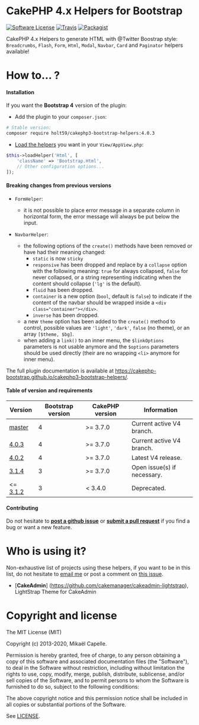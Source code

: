CakePHP 4.x Helpers for Bootstrap
=================================

[![Software License](https://img.shields.io/badge/license-MIT-brightgreen.svg?style=flat-square)](LICENSE)
[![Travis](https://img.shields.io/travis/Holt59/cakephp3-bootstrap-helpers/4.0.3.svg?style=flat-square)](https://travis-ci.com/Holt59/cakephp3-bootstrap-helpers)
[![Packagist](https://img.shields.io/packagist/dt/holt59/cakephp3-bootstrap-helpers.svg?style=flat-square)](https://packagist.org/packages/holt59/cakephp3-bootstrap-helpers)

CakePHP 4.x Helpers to generate HTML with @Twitter Boostrap style: `Breadcrumbs`, `Flash`, `Form`, `Html`, `Modal`, `Navbar`,
`Card` and `Paginator` helpers available!

How to... ?
===========

#### Installation

If you want the **Bootstrap 4** version of the plugin:

- Add the plugin to your `composer.json`:

```bash
# Stable version:
composer require holt59/cakephp3-bootstrap-helpers:4.0.3
```

- [Load the helpers](https://book.cakephp.org/3.0/en/views/helpers.html#configuring-helpers) you want in your `View/AppView.php`:

```php
$this->loadHelper('Html', [
    'className' => 'Bootstrap.Html',
    // Other configuration options...
]);
```

#### Breaking changes from previous versions

- `FormHelper`:
  - it is not possible to place error message in a separate column in horizontal form, the error message
  will always be put below the input.

- `NavbarHelper`:
  - the following options of the `create()` methods have been removed or have had their meaning changed:
    - `static` is now `sticky`
    - `responsive` has been dropped and replace by a `collapse` option with the following meaning: `true`
    for always collapsed, `false` for never collapsed, or a string representing indicating when the content
    should collapse (`'lg'` is the default).
    - `fluid` has been dropped.
    - `container` is a new option (`bool`, default is `false`) to indicate if the content of the navbar
    should be wrapped inside a `<div class="container"></div>`.
    - `inverse` has been dropped.
  - a new `theme` option has been added to the `create()` method to control, possible values are `'light'`,
  `'dark'`, `false` (no theme), or an array `[$theme, $bg]`.
  - when adding a `link()` to an inner menu, the `$linkOptions` parameters is not usable anymore and the
  `$options` parameters should be used directly (their are no wrapping `<li>` anymore for inner menu).

The full plugin documentation is available at https://cakephp-bootstrap.github.io/cakephp3-bootstrap-helpers/.

#### Table of version and requirements

| Version | Bootstrap version | CakePHP version | Information |
|---------|-------------------|-----------------|-------------|
| [master](https://github.com/Holt59/cakephp3-bootstrap-helpers/tree/master) | 4 | >= 3.7.0 | Current active V4 branch. |
| [4.0.3](https://github.com/Holt59/cakephp3-bootstrap-helpers/tree/v4.0.3) | 4 | >= 3.7.0 | Current active V4 branch. |
| [4.0.2](https://github.com/Holt59/cakephp3-bootstrap-helpers/tree/v4.0.2) | 4 | >= 3.7.0 | Latest V4 release. |
| [3.1.4](https://github.com/Holt59/cakephp3-bootstrap-helpers/tree/v3.1.2) | 3 | >= 3.7.0 | Open issue(s) if necessary. |
| <= [3.1.2](https://github.com/Holt59/cakephp3-bootstrap-helpers/tree/v3.1.1) | 3 | < 3.4.0 | Deprecated. |

#### Contributing

Do not hesitate to [**post a github issue**](https://github.com/Holt59/cakephp3-bootstrap-helpers/issues/new) or [**submit a pull request**](https://github.com/Holt59/cakephp3-bootstrap-helpers/pulls) if you find a bug or want a new feature.

Who is using it?
================

Non-exhaustive list of projects using these helpers, if you want to be in this list, do not hesitate to [email me](mailto:capelle.mikael@gmail.com) or post a comment on [this issue](https://github.com/Holt59/cakephp3-bootstrap-helpers/issues/32).

 - [**CakeAdmin**] (https://github.com/cakemanager/cakeadmin-lightstrap), LightStrap Theme for CakeAdmin

Copyright and license
=====================

The MIT License (MIT)

Copyright (c) 2013-2020, Mikaël Capelle.

Permission is hereby granted, free of charge, to any person obtaining a copy
of this software and associated documentation files (the "Software"), to deal
in the Software without restriction, including without limitation the rights
to use, copy, modify, merge, publish, distribute, sublicense, and/or sell
copies of the Software, and to permit persons to whom the Software is
furnished to do so, subject to the following conditions:

The above copyright notice and this permission notice shall be included in all
copies or substantial portions of the Software.

See [LICENSE](LICENSE).
